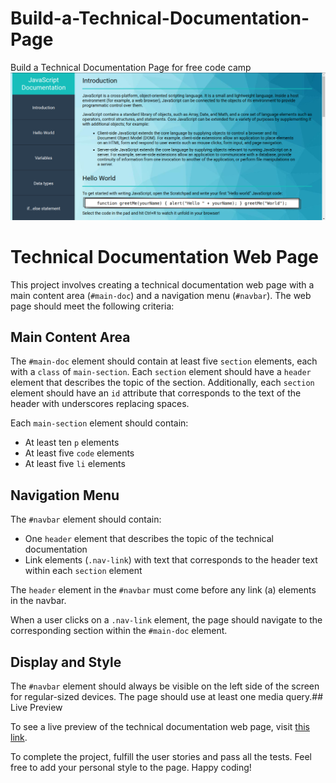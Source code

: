# Build-a-Technical-Documentation-Page
Build a Technical Documentation Page for free code camp
![alt text](Screen-Estrella.png)
# Technical Documentation Web Page

This project involves creating a technical documentation web page with a main content area (`#main-doc`) and a navigation menu (`#navbar`). The web page should meet the following criteria:

## Main Content Area

The `#main-doc` element should contain at least five `section` elements, each with a `class` of `main-section`. Each `section` element should have a `header` element that describes the topic of the section. Additionally, each `section` element should have an `id` attribute that corresponds to the text of the header with underscores replacing spaces.

Each `main-section` element should contain:

- At least ten `p` elements
- At least five `code` elements
- At least five `li` elements

## Navigation Menu

The `#navbar` element should contain:

- One `header` element that describes the topic of the technical documentation
- Link elements (`.nav-link`) with text that corresponds to the header text within each `section` element

The `header` element in the `#navbar` must come before any link (a) elements in the navbar.

When a user clicks on a `.nav-link` element, the page should navigate to the corresponding section within the `#main-doc` element.

## Display and Style

The `#navbar` element should always be visible on the left side of the screen for regular-sized devices. The page should use at least one media query.## Live Preview

To see a live preview of the technical documentation web page, visit [this link](https://estrella-cutiepie.me/Build-a-Technical-Documentation-Page/).



To complete the project, fulfill the user stories and pass all the tests. Feel free to add your personal style to the page. Happy coding!


